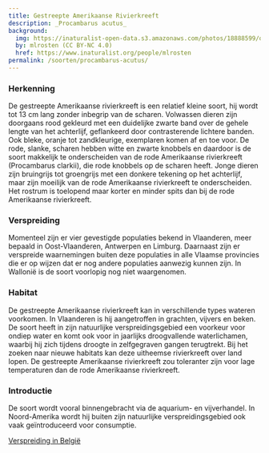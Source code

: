 ```yaml
---
title: Gestreepte Amerikaanse Rivierkreeft
description: _Procambarus acutus_
background:
  img: https://inaturalist-open-data.s3.amazonaws.com/photos/18888599/original.jpg
  by: mlrosten (CC BY-NC 4.0)
  href: https://www.inaturalist.org/people/mlrosten
permalink: /soorten/procambarus-acutus/
---
```

### Herkenning
De gestreepte Amerikaanse rivierkreeft is een relatief kleine soort, hij wordt tot 13 cm lang zonder inbegrip van de scharen. Volwassen dieren zijn doorgaans rood gekleurd met een duidelijke zwarte band over de gehele lengte van het achterlijf, geflankeerd door contrasterende lichtere banden. Ook bleke, oranje tot zandkleurige, exemplaren komen af en toe voor. De rode, slanke, scharen hebben witte en zwarte knobbels en daardoor is de soort makkelijk te onderscheiden van de rode Amerikaanse rivierkreeft (Procambarus clarkii), die rode knobbels op de scharen heeft. Jonge dieren zijn bruingrijs tot groengrijs met een donkere tekening op het achterlijf, maar zijn moeilijk van de rode Amerikaanse rivierkreeft te onderscheiden. Het rostrum is toelopend maar korter en minder spits dan bij de rode Amerikaanse rivierkreeft.

### Verspreiding
Momenteel zijn er vier gevestigde populaties bekend in Vlaanderen, meer bepaald in Oost-Vlaanderen, Antwerpen en Limburg. Daarnaast zijn er verspreide waarnemingen buiten deze populaties in alle Vlaamse provincies die er op wijzen dat er nog andere populaties aanwezig kunnen zijn. In Wallonië is de soort voorlopig nog niet waargenomen.

### Habitat
De gestreepte Amerikaanse rivierkreeft kan in verschillende types wateren voorkomen. In Vlaanderen is hij aangetroffen in grachten, vijvers en beken. De soort heeft in zijn natuurlijke verspreidingsgebied een voorkeur voor ondiep water en komt ook voor in jaarlijks droogvallende waterlichamen, waarbij hij zich tijdens droogte in zelfgegraven gangen terugtrekt. Bij het zoeken naar nieuwe habitats kan deze uitheemse rivierkreeft over land lopen. De gestreepte Amerikaanse rivierkreeft zou toleranter zijn voor lage temperaturen dan de rode Amerikaanse rivierkreeft.

### Introductie
De soort wordt vooral binnengebracht via de aquarium- en vijverhandel. In Noord-Amerika wordt hij buiten zijn natuurlijke verspreidingsgebied ook vaak geïntroduceerd voor consumptie.

[Verspreiding in België](https://alert.riparias.be/?filters=%7B%27speciesIds%27%3A+%5B23%5D%7D)
